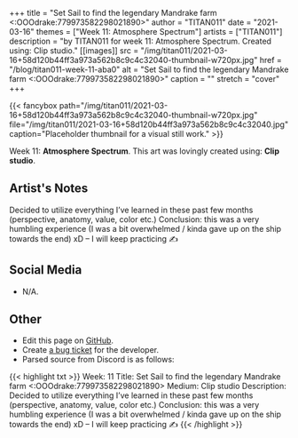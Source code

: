 +++
title =       "Set Sail to find the legendary Mandrake farm <:OOOdrake:779973582298021890>"
author =      "TITAN011"
date =        "2021-03-16"
themes =      ["Week 11: Atmosphere Spectrum"]
artists =     ["TITAN011"]
description = "by TITAN011 for week 11: Atmosphere Spectrum. Created using: Clip studio."
[[images]]
      src = "/img/titan011/2021-03-16+58d120b44ff3a973a562b8c9c4c32040-thumbnail-w720px.jpg"
      href = "/blog/titan011-week-11-aba0"
      alt = "Set Sail to find the legendary Mandrake farm <:OOOdrake:779973582298021890>"
      caption = ""
      stretch = "cover"
+++

{{< fancybox path="/img/titan011/2021-03-16+58d120b44ff3a973a562b8c9c4c32040-thumbnail-w720px.jpg" file="/img/titan011/2021-03-16+58d120b44ff3a973a562b8c9c4c32040.jpg" caption="Placeholder thumbnail for a visual still work." >}}


Week 11: **Atmosphere Spectrum**. This art was lovingly created using: **Clip studio**.

## Artist's Notes

Decided to utilize everything I’ve learned in these past few months (perspective, anatomy, value, color etc.) Conclusion: this was a very humbling experience (I was a bit overwhelmed / kinda gave up on the ship towards the end) xD – I will keep practicing  ✍️

## Social Media

- N/A.

## Other

- Edit this page on [GitHub](https://github.com/teaminkling/web-refresh/edit/main/content/blog/titan011-week-11-aba0.md).
- Create [a bug ticket](https://github.com/teaminkling/web-refresh/issues/new?assignees=&labels=bug&template=problem-report.md&title=) for the developer.
- Parsed source from Discord is as follows:

{{< highlight txt >}}
Week: 11 
Title: Set Sail to find the legendary Mandrake farm <:OOOdrake:779973582298021890> 
Medium: Clip studio
Description: Decided to utilize everything I’ve learned in these past few months (perspective, anatomy, value, color etc.) Conclusion: this was a very humbling experience (I was a bit overwhelmed / kinda gave up on the ship towards the end) xD – I will keep practicing  ✍️
{{< /highlight >}}